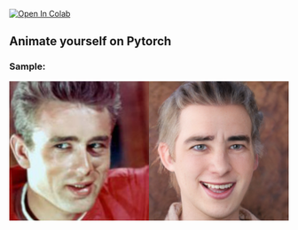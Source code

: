 [![Open In Colab](https://colab.research.google.com/assets/colab-badge.svg)](https://colab.research.google.com/drive/16qP22nK2Ylxq1JZ2eYn08zxWEIz_Dy3m#scrollTo=EDrZEcNrkTK3)

## Animate yourself on Pytorch

### Sample:
![example](https://raw.githubusercontent.com/ila28/Person_animation/main/b_after.png)